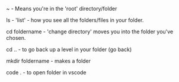  ~ - Means you're in the 'root' directory/folder

 ls - 'list' - how you see all the folders/files in your folder.

 cd foldername - 'change directory' moves you into the folder you've chosen. 

cd .. - to go back up a level in your folder (go back)

mkdir foldername - makes a folder 

code . - to open folder in vscode